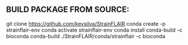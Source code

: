 ## BUILD PACKAGE FROM SOURCE:

git clone https://github.com/kevsilva/StrainFLAIR
conda create -p strainflair-env
conda activate strainflair-env
conda install conda-build -c bioconda 
conda-build ./StrainFLAIR/conda/strainflair -c bioconda
